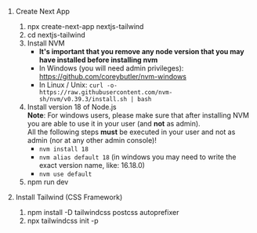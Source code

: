 1.  Create Next App

    1. npx create-next-app nextjs-tailwind
    2. cd nextjs-tailwind
    3. Install NVM
        - **It's important that you remove any node version that you may have installed before installing nvm**
        - In Windows (you will need admin privileges): https://github.com/coreybutler/nvm-windows
        - In Linux / Unix: `curl -o- https://raw.githubusercontent.com/nvm-sh/nvm/v0.39.3/install.sh | bash`
    4. Install version 18 of Node.js\
        **Note**: For windows users, please make sure that after installing NVM you are able to use it in your user (and **not** as admin).\
        All the following steps **must** be executed in your user and not as admin (nor at any other admin console)!
        - `nvm install 18`
        - `nvm alias default 18` (in windows you may need to write the exact version name, like: 16.18.0)
        - `nvm use default`
    5. npm run dev

2. Install Tailwind (CSS Framework)

    1. npm install -D tailwindcss postcss autoprefixer
    2. npx tailwindcss init -p



    

